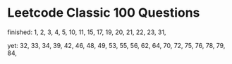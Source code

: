 # Leetcode Classic 100 Questions

finished:
1, 2, 3, 4, 5,
10, 11, 15, 17, 19,
20, 21, 22, 23, 31,

yet:
32, 33, 34, 39, 42,
46, 48, 49, 53, 55,
56, 62, 64, 70, 72,
75, 76, 78, 79, 84,




